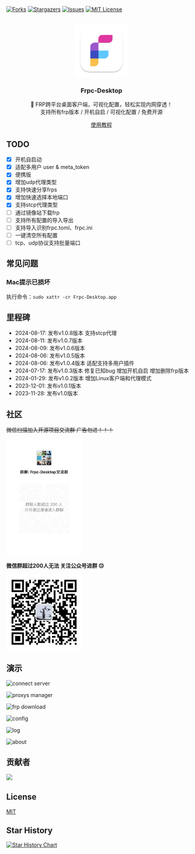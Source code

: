 <a name="readme-top"></a>

<!-- PROJECT SHIELDS -->
[![Forks][forks-shield]][forks-url]
[![Stargazers][stars-shield]][stars-url]
[![Issues][issues-shield]][issues-url]
[![MIT License][license-shield]][license-url]

<!-- PROJECT LOGO -->
<br />
<div align="center">
  <a href="https://github.com/luckjiawei/frpc-desktop">
    <img src="public/logo/pack/1024x1024.png" alt="Logo" width="140">
  </a>

<h3 align="center">Frpc-Desktop</h3>

  <p align="center">
    🎉 FRP跨平台桌面客户端，可视化配置，轻松实现内网穿透！
    <br />
    支持所有frp版本 / 开机自启 / 可视化配置 / 免费开源
  </p>

  <p><a href="https://jwinks.com/p/frp/#frp%E6%98%AF%E4%BB%80%E4%B9%88">使用教程</a></p>
</div>

## TODO
- [x] 开机自启动
- [x] 适配多用户 user & meta_token
- [x] 便携版
- [x] 增加udp代理类型
- [x] 支持快速分享frps
- [x] 增加快速选择本地端口
- [x] 支持stcp代理类型
- [ ] 通过镜像站下载frp
- [ ] 支持所有配置的导入导出
- [ ] 支持导入识别frpc.toml、frpc.ini
- [ ] 一键清空所有配置
- [ ] tcp、udp协议支持批量端口

## 常见问题

### Mac提示已损坏
执行命令：`sudo xattr -cr Frpc-Desktop.app`

## 里程碑
- 2024-08-17: 发布v1.0.8版本 支持stcp代理
- 2024-08-11: 发布v1.0.7版本
- 2024-08-09: 发布v1.0.6版本
- 2024-08-06: 发布v1.0.5版本
- 2024-08-06: 发布v1.0.4版本 适配支持多用户插件
- 2024-07-17: 发布v1.0.3版本 修复已知bug 增加开机自启 增加删除frp版本
- 2024-01-29: 发布v1.0.2版本 增加Linux客户端和代理模式
- 2023-12-01: 发布v1.0.1版本
- 2023-11-28: 发布v1.0版本

## 社区
~~微信扫描加入开源项目交流群 广告勿进！！！~~

 <img src="screenshots/wechat-qr.png" alt="二维码" width="200">

**微信群超过200人无法 关注公众号进群 😔**

 <img src="screenshots/mp_qr.jpg" alt="公众号二维码" width="200">


## 演示

![connect server](https://github.com/luckjiawei/frpc-desktop/blob/main/screenshots/conn.png?raw=true)

![proxys manager](https://github.com/luckjiawei/frpc-desktop/blob/main/screenshots/proxys.png?raw=true)

![frp download](https://github.com/luckjiawei/frpc-desktop/blob/main/screenshots/versions.png?raw=true)

![config](https://github.com/luckjiawei/frpc-desktop/blob/main/screenshots/config.png?raw=true)

![log](https://github.com/luckjiawei/frpc-desktop/blob/main/screenshots/log.png?raw=true)

![about](https://github.com/luckjiawei/frpc-desktop/blob/main/screenshots/about.png?raw=true)

## 贡献者
<a href="https://github.com/luckjiawei/frpc-desktop/graphs/contributors">
  <img src="https://contrib.rocks/image?repo=luckjiawei/frpc-desktop" />
</a>

## License

[MIT](LICENSE)

## Star History

[![Star History Chart](https://api.star-history.com/svg?repos=luckjiawei/frpc-desktop&type=Date)](https://star-history.com/#luckjiawei/frpc-desktop&Date)
<!-- MARKDOWN LINKS & IMAGES -->
[forks-shield]: https://img.shields.io/github/forks/luckjiawei/frpc-desktop.svg?style=for-the-badge
[forks-url]: https://github.com/luckjiawei/frpc-desktop/network/members
[stars-shield]: https://img.shields.io/github/stars/luckjiawei/frpc-desktop.svg?style=for-the-badge
[stars-url]: https://github.com/luckjiawei/frpc-desktop/stargazers
[issues-shield]: https://img.shields.io/github/issues/luckjiawei/frpc-desktop.svg?style=for-the-badge
[issues-url]: https://github.com/luckjiawei/frpc-desktop/issues
[license-shield]: https://img.shields.io/github/license/luckjiawei/frpc-desktop.svg?style=for-the-badge
[license-url]: https://github.com/luckjiawei/frpc-desktop/blob/master/LICENSE
